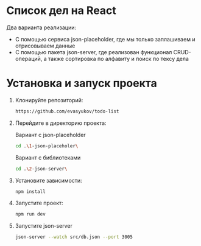 # Список дел на React
Два варианта реализации:
- С помощью сервиса json-placeholder, где мы только заплашиваем и отрисовываем данные
- С помощью пакета json-server, где реализован функционал CRUD-операций, а также сортировка по алфавиту и поиск по тексу дела

# Установка и запуск проекта
1. Клонируйте репозиторий:
    ```bash
    https://github.com/evasyukov/todo-list
    ```

2. Перейдите в директорию проекта:

   Вариант с json-placeholder
    ```bash
    cd .\1-json-placeholer\
    ```
    Вариант с библиотеками
     ```bash
    cd .\2-json-server\
    ```

4. Установите зависимости:
    ```bash
    npm install
    ```

5. Запустите проект:
    ```bash
    npm run dev
    ```
6. Запустите json-server
    ```bash
    json-server --watch src/db.json --port 3005
    ```
